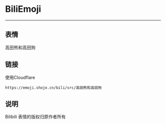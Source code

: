 # BiliEmoji
---
## 表情
高田熊和高田狗
## 链接
使用Cloudflare
```
https://emoji.shojo.cn/bili/src/高田熊和高田狗
```
## 说明
Bilibili 表情的版权归原作者所有
